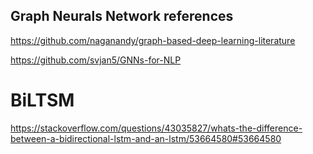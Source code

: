 ## Graph Neurals Network references
https://github.com/naganandy/graph-based-deep-learning-literature 

https://github.com/svjan5/GNNs-for-NLP 

# BiLTSM
https://stackoverflow.com/questions/43035827/whats-the-difference-between-a-bidirectional-lstm-and-an-lstm/53664580#53664580
